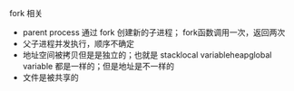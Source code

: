 fork 相关

- parent process 通过 fork 创建新的子进程； fork函数调用一次，返回两次  
- 父子进程并发执行，顺序不确定  
- 地址空间被拷贝但是是独立的；也就是 stacklocal variableheapglobal variable 都是一样的；但是地址是不一样的  
- 文件是被共享的  
